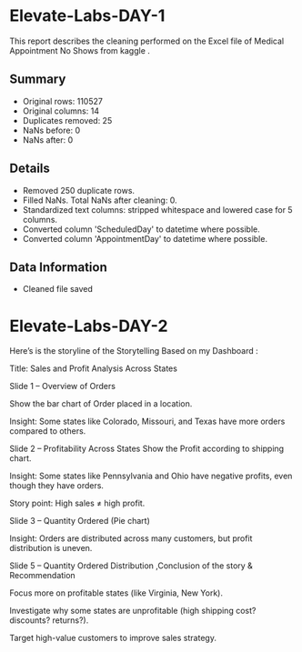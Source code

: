 # Elevate-Labs-DAY-1
This report describes the cleaning performed on the  Excel file of Medical Appointment No Shows from kaggle .

## Summary

- Original rows: 110527
- Original columns: 14
- Duplicates removed: 25
- NaNs before: 0
- NaNs after: 0

## Details

- Removed 250 duplicate rows.
- Filled NaNs. Total NaNs after cleaning: 0.
- Standardized text columns: stripped whitespace and lowered case for 5 columns.
- Converted column 'ScheduledDay' to datetime where possible.
- Converted column 'AppointmentDay' to datetime where possible.

## Data Information

- Cleaned file saved


# Elevate-Labs-DAY-2

Here’s is the storyline of  the Storytelling Based on my  Dashboard :

Title: Sales and Profit Analysis Across States

Slide 1 – Overview of Orders

  Show the bar chart of Order placed in a location.

  Insight: Some states like Colorado, Missouri, and Texas have more orders compared to others.

Slide 2 – Profitability Across States
  Show the Profit according to shipping chart.
  
  Insight: Some states like Pennsylvania and Ohio have negative profits, even though they have orders.
  
  Story point: High sales ≠ high profit.

Slide 3 – Quantity Ordered (Pie chart)

  Insight: Orders are distributed across many customers, but profit distribution is uneven.


Slide 5 – Quantity Ordered Distribution  ,Conclusion of the story & Recommendation

  Focus more on profitable states (like Virginia, New York).

  Investigate why some states are unprofitable (high shipping cost? discounts? returns?).

  Target high-value customers to improve sales strategy.
